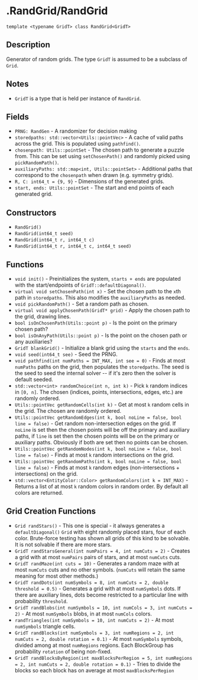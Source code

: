 # .RandGrid/RandGrid

`template <typename GridT> class RandGrid<GridT>`

## Description

Generator of random grids. The type `GridT` is assumed to be a subclass of `Grid`.

## Notes

- `GridT` is a type that is held per instance of `RandGrid`.

## Fields

- `PRNG: RandGen` - A randomizer for decision making
- `storedpaths: std::vector<Utils::pointVec>` - A cache of valid paths across the grid. This is populated using `pathfind()`.
- `chosenpath: Utils::pointSet` - The chosen path to generate a puzzle from. This can be set using `setChosenPath()` and randomly picked using `pickRandomPath()`. 
- `auxiliaryPaths: std::map<int, Utils::pointSet>` - Additional paths that correspond to the `chosenpath` when drawn (e.g. symmetry grids).
- `R, C: int64_t = {9, 9}` - Dimensions of the generated grids.
- `start, ends: Utils::pointSet` - The start and end points of each generated grid.

## Constructors

- `RandGrid()`
- `RandGrid(int64_t seed)`
- `RandGrid(int64_t r, int64_t c)`
- `RandGrid(int64_t r, int64_t c, int64_t seed)`

## Functions

- `void init()` - Preinitializes the system, `starts + ends` are populated with the start/endpoints of `GridT::defaultDiagonal()`.
- `virtual void setChosenPath(int x)` - Set the chosen path to the `x`th path in `storedpaths`. This also modifies the `auxiliaryPaths` as needed.
- `void pickRandomPath()` - Set a random path as chosen.
- `virtual void applyChosenPath(GridT* grid)` - Apply the chosen path to the grid, drawing lines.
- `bool isOnChosenPath(Utils::point p)` - Is the point on the primary chosen path?
- `bool isOnAnyPath(Utils::point p)` - Is the point on the chosen path or any auxiliaries?
- `GridT blankGrid()` - Initialize a blank grid using the `starts` and the `ends`.
- `void seed(int64_t see)` - Seed the PRNG.
- `void pathfind(int numPaths = INT_MAX, int see = 0)` - Finds at most `numPaths` paths on the grid, then populates the `storedpaths`. The seed is the seed to seed the internal solver -- if it's zero then the solver is default seeded.
- `std::vector<int> randomChoice(int n, int k)` - Pick `k` random indices in `[0, n]`. The chosen (indices, points, intersections, edges, etc.) are randomly ordered.
- `Utils::pointVec getRandomCells(int k)` - Get at most `k` random cells in the grid. The chosen are randomly ordered.
- `Utils::pointVec getRandomEdges(int k, bool noLine = false, bool line = false)` - Get random non-intersection edges on the grid. If `noLine` is set then the chosen points will be off the primary and auxiliary paths, if `line` is set then the chosen points will be on the primary or auxiliary paths. Obviously if both are set then no points can be chosen.
- `Utils::pointVec getRandomNodes(int k, bool noLine = false, bool line = false)` - Finds at most `k` random intersections on the grid.
- `Utils::pointVec getRandomPaths(int k, bool noLine = false, bool line = false)` - Finds at most `k` random edges (non-intersections + intersections) on the grid.
- `std::vector<EntityColor::Color> getRandomColors(int k = INT_MAX)` - Returns a list of at most `k` random colors in random order. By default all colors are returned.

## Grid Creation Functions

- `Grid randStars()` - This one is special - it always generates a `defaultDiagonal()` `Grid` with eight randomly placed stars, four of each color. Brute-force testing has shown all grids of this kind to be solvable. It is not solvable if there are more stars.
- `GridT randStarsGeneral(int numPairs = 4, int numCuts = 2)` - Creates a grid with at most `numPairs` pairs of stars, and at most `numCuts` cuts.
- `GridT randMaze(int cuts = 10)` - Generates a random maze with at most `numCuts` cuts and no other symbols. (`numCuts` will retain the same meaning for most other methods.)
- `GridT randDots(int numSymbols = 8, int numCuts = 2, double threshold = 0.5)` - Generates a grid with at most `numSymbols` dots. If there are auxiliary lines, dots become restricted to a particular line with probability `threshold`.
- `GridT randBlobs(int numSymbols = 10, int numCols = 3, int numCuts = 2)` - At most `numSymbols` blobs, in at most `numCols` colors.
- `randTriangles(int numSymbols = 10, int numCuts = 2)` - At most `numSymbols` triangle cells.
- `GridT randBlocks(int numSymbols = 3, int numRegions = 2, int numCuts = 2, double rotation = 0.1)` - At most `numSymbols` symbols, divided among at most `numRegions` regions. Each BlockGroup has probability `rotation` of being non-fixed.
- `GridT randBlocksByRegion(int maxBlocksPerRegion = 5, int numRegions = 2, int numCuts = 2, double rotation = 0.1)` - Tries to divide the blocks so each block has on average at most `maxBlocksPerRegion`